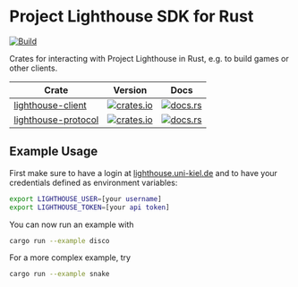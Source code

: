 # Project Lighthouse SDK for Rust

[![Build](https://github.com/ProjectLighthouseCAU/lighthouse-rust/actions/workflows/build.yml/badge.svg)](https://github.com/ProjectLighthouseCAU/lighthouse-rust/actions/workflows/build.yml)

Crates for interacting with Project Lighthouse in Rust, e.g. to build games or other clients.

| Crate | Version | Docs |
| - | - | - |
| [lighthouse-client](./lighthouse-client) | [![crates.io](https://img.shields.io/crates/v/lighthouse-client)](https://crates.io/crates/lighthouse-client) | [![docs.rs](https://img.shields.io/docsrs/lighthouse-client)](https://docs.rs/lighthouse-client) |
| [lighthouse-protocol](./lighthouse-protocol) | [![crates.io](https://img.shields.io/crates/v/lighthouse-protocol)](https://crates.io/crates/lighthouse-protocol) | [![docs.rs](https://img.shields.io/docsrs/lighthouse-protocol)](https://docs.rs/lighthouse-protocol) |

## Example Usage

First make sure to have a login at [lighthouse.uni-kiel.de](https://lighthouse.uni-kiel.de) and to have your credentials defined as environment variables:

```bash
export LIGHTHOUSE_USER=[your username]
export LIGHTHOUSE_TOKEN=[your api token]
```

You can now run an example with

```bash
cargo run --example disco
```

For a more complex example, try

```bash
cargo run --example snake
```
